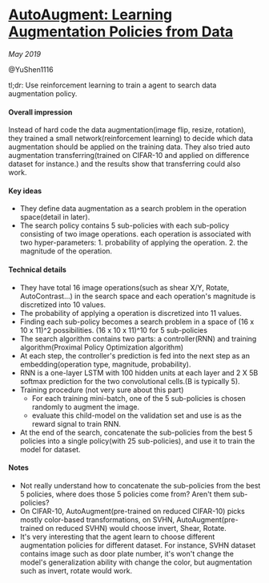 # [AutoAugment: Learning Augmentation Policies from Data](https://arxiv.org/abs/1805.09501)

_May 2019_

@YuShen1116

tl;dr: Use reinforcement learning to train a agent to search data augmentation policy. 

#### Overall impression
Instead of hard code the data augmentation(image flip, resize, rotation), they trained a small network(reinforcement learning) to decide which data augmentation should be applied on the training data. They also tried auto augmentation transferring(trained on CIFAR-10 and applied on difference dataset for instance.) and the results show that transferring could also work.

#### Key ideas
- They define data augmentation as a search problem in the operation space(detail in later).
- The search policy contains 5 sub-policies with each sub-policy consisting of two image operations. each operation is associated with two hyper-parameters: 1. probability of applying the operation. 2. the magnitude of the operation.


#### Technical details
- They have total 16 image operations(such as shear X/Y, Rotate, AutoContrast...) in the search space and each operation's magnitude is discretized into 10 values.
- The probability of applying a operation is discretized into 11 values.
- Finding each sub-policy becomes a search problem in a space of (16 x 10 x 11)^2 possibilities. (16 x 10 x 11)^10 for 5 sub-policies
- The search algorithm contains two parts: a controller(RNN) and training algorithm(Proximal Policy Optimization algorithm)
- At each step, the controller's prediction is fed into the next step as an embedding(operation type, magnitude, probability).
- RNN is a one-layer LSTM with 100 hidden units at each layer and 2 X 5B softmax prediction for the two convolutional cells.(B is typically 5).
- Training procedure (not very sure about this part)
    - For each training mini-batch, one of the 5 sub-policies is chosen randomly to augment the image.
    - evaluate this child-model on the validation set and use is as the reward signal to train RNN.
- At the end of the search, concatenate the sub-policies from the best 5 policies into a single policy(with 25 sub-policies), and use it to train the model for dataset.

#### Notes
- Not really understand how to concatenate the sub-policies from the best 5 policies, where does those 5 policies come from? Aren't them sub-policies? 
- On CIFAR-10, AutoAugment(pre-trained on reduced CIFAR-10) picks mostly color-based transformations, on SVHN, AutoAugment(pre-trained on reduced SVHN) would choose invert, Shear, Rotate.
- It's very interesting that the agent learn to choose different augmentation policies for different dataset. For instance, SVHN dataset contains image such as 
door plate number, it's won't change the model's generalization ability with change the color, but augmentation such as 
invert, rotate would work.

